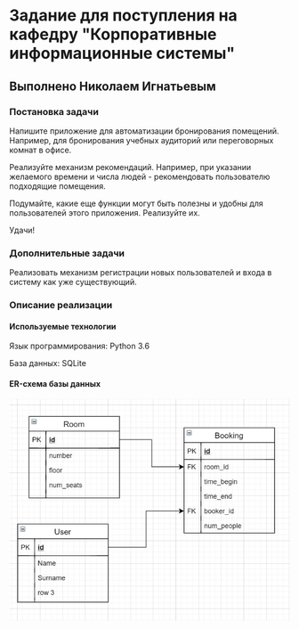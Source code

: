 # Задание для поступления на кафедру "Корпоративные информационные системы"
## Выполнено Николаем Игнатьевым

### Постановка задачи

Напишите приложение для автоматизации бронирования помещений. Например, для бронирования учебных аудиторий или переговорных комнат в офисе. 

Реализуйте механизм рекомендаций. Например, при указании желаемого времени и числа людей - рекомендовать пользователю подходящие помещения. 

Подумайте, какие еще функции могут быть полезны и удобны для пользователей этого приложения. Реализуйте их.

Удачи!

### Дополнительные задачи

Реализовать механизм регистрации новых пользователей и входа в систему как уже существующий.

### Описание реализации

#### Используемые технологии
Язык программирования: Python 3.6

База данных: SQLite

#### ER-схема базы данных
![](ER-scheme.jpg)

